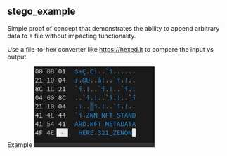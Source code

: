 ## stego_example  

Simple proof of concept that demonstrates the ability to append arbitrary data to a file without impacting functionality.  

Use a file-to-hex converter like https://hexed.it to compare the input vs output.  

Example
![Example](example.jpg)